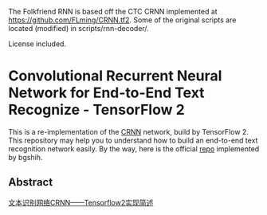 The Folkfriend RNN is based off the CTC CRNN implemented at https://github.com/FLming/CRNN.tf2. Some of the original scripts are located (modified) in scripts/rnn-decoder/. 

License included.

# Convolutional Recurrent Neural Network for End-to-End Text Recognize - TensorFlow 2

This is a re-implementation of the [CRNN](https://ieeexplore.ieee.org/abstract/document/7801919) network, build by TensorFlow 2. This repository may help you to understand how to build an end-to-end text recognition network easily. By the way, here is the official [repo](https://github.com/bgshih/crnn) implemented by bgshih.

## Abstract

[文本识别网络CRNN——Tensorflow2实现简述](https://zhuanlan.zhihu.com/p/122512498)
